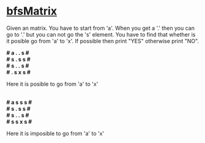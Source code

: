 <h1><u>bfsMatrix</u></h1>
<p>Given an matrix. You have to start from 'a'. When you get a '.' then you can go to '.' but you can not go the 's' element. You have to find that whether is it posible go from 'a' to 'x'. If possible then print "YES" otherwise print "NO".<p>
 <b># a . . s #</b><br>
 <b># s . s s #</b><br>
 <b># s . . s #</b><br>
 <b># . s x s #</b><br>
 <p>Here it is  posible to go from 'a' to 'x'</p><br>
 <b># a s s s #</b><br>
 <b># s . s s #</b><br>
 <b># s . . s #</b><br>
 <b># s s x s #</b><br>
 <p>Here it is  imposible to go from 'a' to 'x'</p><br>
